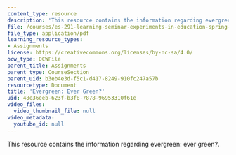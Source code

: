 ```yaml
---
content_type: resource
description: 'This resource contains the information regarding evergreen: ever green?.'
file: /courses/es-291-learning-seminar-experiments-in-education-spring-2003/48e36eeb623fb3f8787896953310f61e_MITES_291S03_4B_evergreen.pdf
file_type: application/pdf
learning_resource_types:
- Assignments
license: https://creativecommons.org/licenses/by-nc-sa/4.0/
ocw_type: OCWFile
parent_title: Assignments
parent_type: CourseSection
parent_uid: b3eb4e3d-f5c1-d417-8249-910fc247a57b
resourcetype: Document
title: 'Evergreen: Ever Green?'
uid: 48e36eeb-623f-b3f8-7878-96953310f61e
video_files:
  video_thumbnail_file: null
video_metadata:
  youtube_id: null
---
```

This resource contains the information regarding evergreen: ever green?.